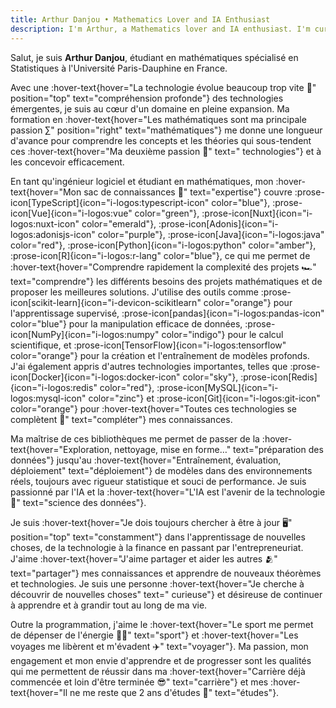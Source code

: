 ```yaml
---
title: Arthur Danjou • Mathematics Lover and IA Enthusiast
description: I'm Arthur, a Mathematics lover and IA enthusiast. I'm currently studying at the University of Paris-Saclay. I'm passionate about Mathematics, Computer Science, and Artificial Intelligence.
---
```


Salut, je suis **Arthur Danjou**, étudiant en mathématiques spécialisé en Statistiques à l'Université Paris-Dauphine en France.

Avec une :hover-text{hover="La technologie évolue beaucoup trop vite 🤯" position="top" text="compréhension profonde"}
des technologies émergentes, je suis au cœur d'un domaine en pleine expansion. Ma formation en :hover-text{hover="Les
mathématiques sont ma principale passion ∑" position="right" text="mathématiques"} me donne une longueur d'avance pour
comprendre les concepts et les théories qui sous-tendent ces :hover-text{hover="Ma deuxième passion 📱" text="
technologies"} et à les concevoir efficacement.

En tant qu'ingénieur logiciel et étudiant en mathématiques, mon :hover-text{hover="Mon sac de connaissances 🎒" text="expertise"} couvre
:prose-icon[TypeScript]{icon="i-logos:typescript-icon" color="blue"},
:prose-icon[Vue]{icon="i-logos:vue" color="green"},
:prose-icon[Nuxt]{icon="i-logos:nuxt-icon" color="emerald"},
:prose-icon[Adonis]{icon="i-logos:adonisjs-icon" color="purple"},
:prose-icon[Java]{icon="i-logos:java" color="red"},
:prose-icon[Python]{icon="i-logos:python" color="amber"},
:prose-icon[R]{icon="i-logos:r-lang" color="blue"},
ce qui me permet de :hover-text{hover="Comprendre rapidement la complexité des projets 🏎️" text="comprendre"} les
différents besoins des projets mathématiques et de proposer les meilleures solutions.
J'utilise des outils comme
:prose-icon[scikit-learn]{icon="i-devicon-scikitlearn" color="orange"} pour l'apprentissage supervisé,
:prose-icon[pandas]{icon="i-logos:pandas-icon" color="blue"} pour la manipulation efficace de données,
:prose-icon[NumPy]{icon="i-logos:numpy" color="indigo"} pour le calcul scientifique, et
:prose-icon[TensorFlow]{icon="i-logos:tensorflow" color="orange"} pour la création et l'entraînement de modèles profonds.
J'ai également appris d'autres technologies importantes, telles que
:prose-icon[Docker]{icon="i-logos:docker-icon" color="sky"},
:prose-icon[Redis]{icon="i-logos:redis" color="red"},
:prose-icon[MySQL]{icon="i-logos:mysql-icon" color="zinc"} et
:prose-icon[Git]{icon="i-logos:git-icon" color="orange"} pour :hover-text{hover="Toutes ces technologies se complètent 🔗" text="compléter"} mes connaissances.

Ma maîtrise de ces bibliothèques me permet de passer de la :hover-text{hover="Exploration, nettoyage, mise en forme…" text="préparation des données"} jusqu'au :hover-text{hover="Entraînement, évaluation, déploiement" text="déploiement"} de modèles dans des environnements réels, toujours avec rigueur statistique et souci de performance.
Je suis passionné par l'IA et la :hover-text{hover="L'IA est l'avenir de la technologie 🤖" text="science des données"}.

Je suis :hover-text{hover="Je dois toujours chercher à être à jour 🖥️" position="top" text="constamment"} dans
l'apprentissage de nouvelles choses, de la technologie à la finance en passant par l'entrepreneuriat. J'aime
:hover-text{hover="J'aime partager et aider les autres 🫂" text="partager"} mes connaissances et apprendre de nouveaux
théorèmes et technologies. Je suis une personne :hover-text{hover="Je cherche à découvrir de nouvelles choses" text="
curieuse"} et désireuse de continuer à apprendre et à grandir tout au long de ma vie.

Outre la programmation, j'aime le :hover-text{hover="Le sport me permet de dépenser de l'énergie 🏋️‍♂️" text="sport"}
et :hover-text{hover="Les voyages me libèrent et m'évadent ✈️" text="voyager"}.
Ma passion, mon engagement et mon envie d'apprendre et de progresser sont les qualités qui me permettent de réussir dans
ma :hover-text{hover="Carrière déjà commencée et loin d'être terminée 😎" text="carrière"} et mes :hover-text{hover="Il
ne me reste que 2 ans d'études 💪" text="études"}.

